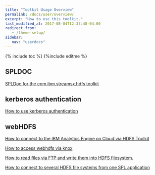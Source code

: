 ```yaml
---
title: "Toolkit Usage Overview"
permalink: /docs/user/overview/
excerpt: "How to use this toolkit."
last_modified_at: 2017-08-04T12:37:48-04:00
redirect_from:
   - /theme-setup/
sidebar:
   nav: "userdocs"
---
```

{% include toc %}
{%include editme %}


## SPLDOC

[SPLDoc for the com.ibm.streamsx.hdfs toolkit](https://ibmstreams.github.io/streamsx.hdfs/doc/spldoc/html/index.html)

## kerberos authentication
[How to use kerberos authentication](https://github.com/IBMStreams/streamsx.hdfs/wiki/How-to-use-kerberos-authentication-in-streamsx.hdfs-toolkit)

## webHDFS 
[How to connect to the IBM Analytics Engine on Cloud via HDFS Toolkit](https://github.com/IBMStreams/streamsx.hdfs/wiki/How-to-connect-to-IAE-via-HDFS-Toolkit)

[How to access webhdfs via knox](
https://github.com/IBMStreams/streamsx.hdfs/wiki/How-to-access-webhdfs-via-knox)


[How to read files via FTP and write them into HDFS filesystem.](https://github.com/IBMStreams/streamsx.hdfs/wiki/How-to-read-files-via-FTP-and-write-them-into-HDFS-filesystem.)

[How to connect to several HDFS file systems from one SPL application](
https://github.com/IBMStreams/streamsx.hdfs/wiki/How-to-connect-to-several-HDFS-file-systems-from-one-SPL-application)




